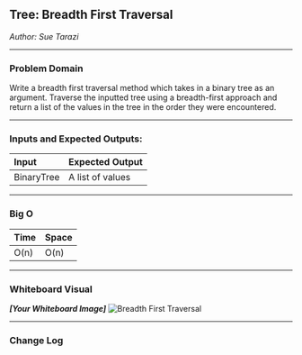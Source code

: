 ## Tree: Breadth First Traversal
*Author: Sue Tarazi*

---

### Problem Domain

Write a breadth first traversal method which takes in a binary tree as an argument. Traverse the inputted tree using a breadth-first approach and return a list of the values in the tree in the order they were encountered.

---

### Inputs and Expected Outputs: 

| Input | Expected Output |
| :----------- | :----------- |
| BinaryTree | A list of values |
 

---

### Big O

| Time | Space |
| :----------- | :----------- |
| O(n) | O(n) |


---


### Whiteboard Visual
***[Your Whiteboard Image]***
![Breadth First Traversal](https://i.imgur.com/AL25Ayc.jpg)


---

### Change Log

